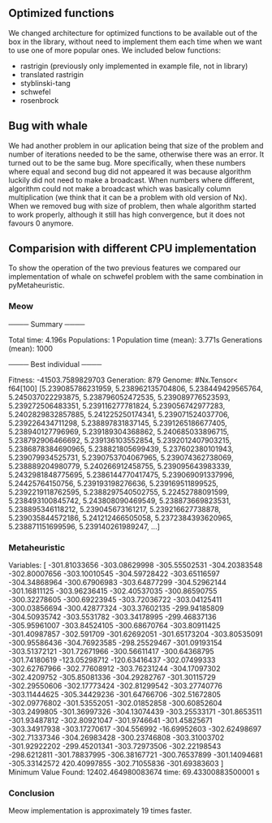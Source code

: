 ## Optimized functions

We changed architecture for optimized functions to be available out of the box in the library, without need to implement them each time when we want to use one of more popular ones. We included below functions:
- rastrigin (previously only implemented in example file, not in library)
- translated rastrigin
- styblinski-tang
- schwefel
- rosenbrock

## Bug with whale

We had another problem in our aplication being that size of the problem and number of iterations needed to be the same, otherwise there was an error. It turned out to be the same bug. More specifically, when these numbers where equal and second bug did not appeared it was because algorithm luckily did not need to make a broadcast. When numbers where different, algorithm could not make a broadcast which was basically column multiplication (we think that it can be a problem with old version of Nx). When we removed bug with size of problem, then whale algorithm started to work properly, although it still has high convergence, but it does not favours 0 anymore.

## Comparision with different CPU implementation

To show the operation of the two previous features we compared our implementation of whale on schwefel problem with the same combination in pyMetaheuristic. 

### Meow
──── Summary ────

Total time: 4.196s
Populations: 1
Population time (mean): 3.771s
Generations (mean): 1000

──── Best individual ────

Fitness: -41503.7589829703
Generation: 879
Genome: #Nx.Tensor<
f64[100]
[5.239085786231959, 5.238962135704806, 5.238449429565764, 5.245037022293875, 5.238796052472535, 5.239089776523593, 5.239272506483351, 5.239116277781824, 5.239056742977283, 5.2402829832857885, 5.241225250174341, 5.239071524037706, 5.239226434711298, 5.238897831837145, 5.2391265186677405, 5.238940127796969, 5.239189304368862, 5.240685033896715, 5.238792906466692, 5.239136103552854, 5.2392012407903215, 5.2386878384690965, 5.238821805699439, 5.237602380101943, 5.239079934525731, 5.2390753704067965, 5.239074362738069, 5.238889204980779, 5.240266912458755, 5.239095643983339, 5.2432981848775695, 5.2386144770417475, 5.239069091337996, 5.24425764150756, 5.239193198276636, 5.239169511899525, 5.2392219118762595, 5.2388297540502755, 5.22452788091599, 5.238493100845742, 5.243808090469549, 5.238873669823531, 5.238895346118212, 5.239045673161217, 5.239216627738878, 5.239035844572186, 5.241212466505058, 5.2372384393620965, 5.238871151699596, 5.239140261989247, ...]
>

### Metaheuristic
Variables:
[
 -301.81033656 -303.08629998 -305.55502531 -304.20383548 -302.80007656
 -303.10010545 -304.59728422 -303.65116597 -304.34868964 -300.67906983
 -303.64877299 -304.52962144 -301.16811125 -303.96236415 -302.40537035
 -300.86590755 -300.32278605 -300.69223945 -303.72036722 -303.04125411
 -300.03856694 -300.42877324 -303.37602135 -299.94185809 -304.50935742
 -303.5531782  -303.34178995 -299.46837136 -305.95961007 -303.84524105
 -300.68670764 -303.80911425 -301.40987857 -302.591709   -301.62692051
 -301.65173204 -303.80535091 -300.95586436 -304.76923585 -298.25529467
 -301.09193154 -303.51372121 -301.72671966 -300.56611417 -300.64368795
 -301.74180619 -123.05298712 -120.63416437 -302.07499333 -302.62767966
 -302.77608912 -303.76231244 -304.17097302 -302.4209752  -305.85081336
 -304.29282767 -301.30115729 -302.29550606 -302.17773424 -302.81299542
 -303.27740776 -303.11444625 -305.34429236 -301.64766706 -302.51672805
 -302.09776802 -301.53552051 -302.01852858 -300.60852604 -303.2499805
 -301.36997326 -304.13074439 -303.25533171 -301.8653511  -301.93487812
 -302.80921047 -301.9746641  -301.45825671 -303.34917938 -303.17270617
 -304.556992    -16.69952603 -302.62498697 -302.71337346 -304.26983428
 -300.23746808 -303.31003702 -301.92922202 -299.45201341 -303.72973506
 -302.22198543 -298.6212811  -301.78837995 -306.38167721 -300.76537899
 -301.14094681 -305.33142572  420.40997855 -302.71055836 -301.69383603
]  
Minimum Value Found:  12402.464980083674
time: 69.43300883500001 s

### Conclusion
Meow implementation is approximately 19 times faster.